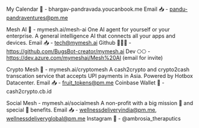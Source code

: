 My Calendar 📅 - bhargav-pandravada.youcanbook.me
Email 📥 - pandu-pandraventures@pm.me

Mesh AI 🤖 - mymesh.ai/mesh-ai
One AI agent for yourself or your enterprise. A general intelligence AI that connects all your apps and devices. 
Email 📥 - tech@mymesh.ai
Github 🧑🏻‍💻 - https://github.com/BugsBot-creator/mymesh.ai
Dev ⎔⎔ - https://dev.azure.com/mymeshai/Mesh%20AI (email for invite)
	

Crypto Mesh 🔐 - mymesh.ai/cryptomesh
A cash2crypto and crypto2cash transcation service that accepts UPI payments in Asia. Powered by Hotbox Datacenter.
Email 📥 - fruit_tokens@pm.me
Coinbase Wallet 👛 - cash2crypto.cb.id


Social Mesh - mymesh.ai/socialmesh
A non-profit with a big mission 🎯 and special 🥰 benefits. 
Email 📥 - wellnessdeliveryindia@pm.me, wellnessdeliveryglobal@pm.me
Instagram 📸 - @ambrosia_theraputics
